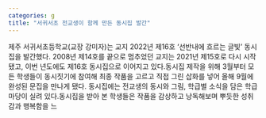 ```yaml
---
categories: g
title: "서귀서초 전교생이 함께 만든 동시집 발간"
---
```

제주 서귀서초등학교(교장 강미자)는 교지 2022년 제16호 ‘선반내에 흐르는 글빛’ 동시집을 발간했다. 2008년 제14호를 끝으로 멈추었던 교지는 2021년 제15호로 다시 시작됐고, 이번 년도에도 제16호 동시집으로 이어지고 있다.동시집 제작을 위해 3월부터 모든 학생들이 동시짓기에 참여해 최종 작품을 고르고 직접 그린 삽화를 넣어 올해 9월에 완성된 문집을 만나게 됐다. 동시집에는 전교생의 동시와 그림, 학급별 소식을 담은 학급마당이 실려 있다.동시집을 받아 본 학생들은 작품을 감상하고 낭독해보며 뿌듯한 성취감과 행복함을 느